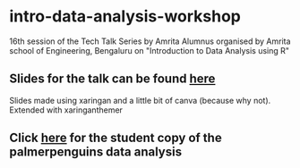 # intro-data-analysis-workshop
16th session of the Tech Talk Series by Amrita Alumnus organised by Amrita school of Engineering, Bengaluru on "Introduction to Data Analysis using R"

## Slides for the talk can be found [here](https://aarathybabu97.github.io/intro-data-analysis-workshop/#1)

Slides made using xaringan and a little bit of canva (because why not).
Extended with xaringanthemer 

## Click [here](https://aarathybabu97.github.io/intro-data-analysis-workshop/#1) for the student copy of the palmerpenguins data analysis 
